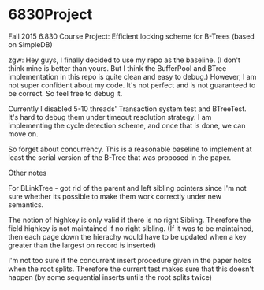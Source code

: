 6830Project
===========

Fall 2015 6.830 Course Project: Efficient locking scheme for B-Trees (based on SimpleDB)

zgw:
Hey guys, I finally decided to use my repo as the baseline.
(I don't think mine is better than yours.
But I think the BufferPool and BTree implementation in this repo
is quite clean and easy to debug.)
However, I am not super confident about my code.
It's not perfect and is not guaranteed to be correct.
So feel free to debug it.

Currently I disabled 5-10 threads' Transaction system test and BTreeTest.
It's hard to debug them under timeout resolution strategy.
I am implementing the cycle detection scheme, and once that is done, we can move on.

So forget about concurrency. This is a reasonable baseline to implement at least the serial version
of the B-Tree that was proposed in the paper.

Other notes

For BLinkTree - got rid of the parent and left sibling pointers since I'm not sure whether its possible to make them work correctly under new semantics.

The notion of highkey is only valid if there is no right Sibling. Therefore the field highkey is not maintained if no right sibling.
(If it was to be maintained, then each page down the hierachy would have to be updated when a key greater than the largest on record is inserted)

I'm not too sure if the concurrent insert procedure given in the paper holds when the root splits. Therefore the current test makes sure that this doesn't happen (by some sequential inserts untils the root splits twice) 
